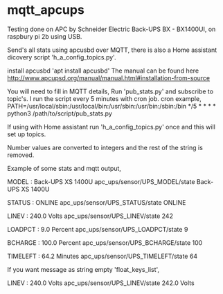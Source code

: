# mqtt_apcups

Testing done on APC by Schneider Electric Back-UPS BX - BX1400UI, on raspbury pi 2b using USB.

Send's all stats using apcusbd over MQTT, there is also a Home assistant dicovery script 'h_a_config_topics.py'.

install apcusbd 'apt install apcusbd'
The manual can be found here
http://www.apcupsd.org/manual/manual.html#installation-from-source

You will need to fill in MQTT details, Run 'pub_stats.py' and subscribe to topic's.
I run the script every 5 minutes with cron job. cron example,
PATH=/usr/local/sbin:/usr/local/bin:/usr/sbin:/usr/bin:/sbin:/bin
*/5 * * * *  python3 /path/to/script/pub_stats.py

If using with Home assistant run 'h_a_config_topics.py' once and this will set up topics.

Number values are converted to integers and the rest of the string is removed.

Example of some stats and mqtt output,

MODEL    : Back-UPS XS 1400U
apc_ups/sensor/UPS_MODEL/state Back-UPS XS 1400U

STATUS   : ONLINE
apc_ups/sensor/UPS_STATUS/state ONLINE

LINEV    : 240.0 Volts
apc_ups/sensor/UPS_LINEV/state 242

LOADPCT  : 9.0 Percent
apc_ups/sensor/UPS_LOADPCT/state 9

BCHARGE  : 100.0 Percent
apc_ups/sensor/UPS_BCHARGE/state 100

TIMELEFT : 64.2 Minutes
apc_ups/sensor/UPS_TIMELEFT/state 64

If you want message as string empty 'float_keys_list',

LINEV    : 240.0 Volts
apc_ups/sensor/UPS_LINEV/state 242.0 Volts
